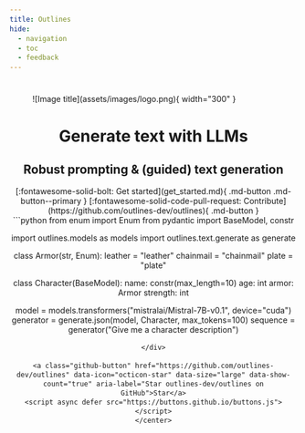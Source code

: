 ```yaml
---
title: Outlines
hide:
  - navigation
  - toc
  - feedback
---
```


#

<figure markdown>
  ![Image title](assets/images/logo.png){ width="300" }
</figure>

<center>
    <h1 class="title">Generate text with LLMs</h1>
    <h2 class="subtitle">Robust prompting & (guided) text generation</h2>
    [:fontawesome-solid-bolt: Get started](get_started.md){ .md-button .md-button--primary }
    [:fontawesome-solid-code-pull-request: Contribute](https://github.com/outlines-dev/outlines){ .md-button }

<div class="index-pre-code">
```python
from enum import Enum
from pydantic import BaseModel, constr

import outlines.models as models
import outlines.text.generate as generate


class Armor(str, Enum):
    leather = "leather"
    chainmail = "chainmail"
    plate = "plate"


class Character(BaseModel):
    name: constr(max_length=10)
    age: int
    armor: Armor
    strength: int


model = models.transformers("mistralai/Mistral-7B-v0.1", device="cuda")
generator = generate.json(model, Character, max_tokens=100)
sequence = generator("Give me a character description")
```
</div>

<a class="github-button" href="https://github.com/outlines-dev/outlines" data-icon="octicon-star" data-size="large" data-show-count="true" aria-label="Star outlines-dev/outlines on GitHub">Star</a>
<script async defer src="https://buttons.github.io/buttons.js"></script>
</center>
